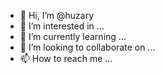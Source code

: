 - 👋 Hi, I’m @huzary
- 👀 I’m interested in ...
- 🌱 I’m currently learning ...
- 💞️ I’m looking to collaborate on ...
- 📫 How to reach me ...

<!---
huzary/huzary is a ✨ special ✨ repository because its `README.md` (this file) appears on your GitHub profile.
You can click the Preview link to take a look at your changes.
--->
